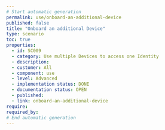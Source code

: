 ```yaml
---
# Start automatic generation
permalink: use/onboard-an-additional-device
published: false
title: "Onboard an additional Device"
type: scenario
toc: true
properties:
  - id: SC009
  - category: Use multiple Devices to access one Identity
  - description:
  - customer: All
  - component: use
  - level: Advanced
  - implementation status: DONE
  - documentation status: OPEN
  - published:
  - link: onboard-an-additional-device
require:
required_by:
# End automatic generation
---
```

